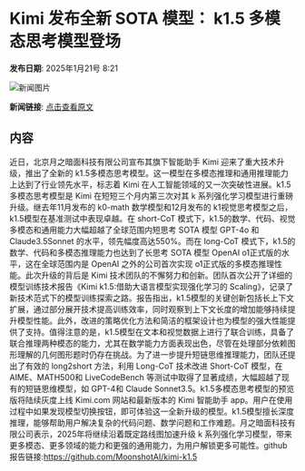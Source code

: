 # Kimi 发布全新 SOTA 模型： k1.5 多模态思考模型登场

**发布日期**: 2025年1月21号 8:21

![新闻图片](https://upload.chinaz.com/2025/0121/6387304443392047139765081.png)

**新闻链接**: [点击查看原文](https://www.aibase.com/zh/news/14864)

## 内容

近日，北京月之暗面科技有限公司宣布其旗下智能助手 Kimi 迎来了重大技术升级，推出了全新的 k1.5多模态思考模型。这一模型在多模态推理和通用推理能力上达到了行业领先水平，标志着 Kimi 在人工智能领域的又一次突破性进展。k1.5多模态思考模型是 Kimi 在短短三个月内第三次对其 k 系列强化学习模型进行重磅升级。继去年11月发布的 k0-math 数学模型和12月发布的 k1视觉思考模型之后，k1.5模型在基准测试中表现卓越。在 short-CoT 模式下，k1.5的数学、代码、视觉多模态和通用能力大幅超越了全球范围内短思考 SOTA 模型 GPT-4o 和 Claude3.5Sonnet 的水平，领先幅度高达550%。而在 long-CoT 模式下，k1.5的数学、代码和多模态推理能力也达到了长思考 SOTA 模型 OpenAI o1正式版的水平，这在全球范围内是 OpenAI 之外的公司首次实现 o1正式版的多模态推理性能。此次升级的背后是 Kimi 技术团队的不懈努力和创新。团队首次公开了详细的模型训练技术报告《Kimi k1.5:借助大语言模型实现强化学习的 Scaling》，记录了新技术范式下的模型训练探索之路。报告指出，k1.5模型的关键创新包括长上下文扩展，通过部分展开技术提高训练效率，同时观察到上下文长度的增加能够持续提升模型性能。此外，改进的策略优化方法和简洁的框架设计也为模型的强大性能提供了支持。值得注意的是，k1.5模型在文本和视觉数据上进行了联合训练，具备了联合推理两种模态的能力，尤其在数学能力方面表现出色，尽管在处理部分依赖图形理解的几何图形题时仍存在挑战。为了进一步提升短链思维推理能力，团队还提出了有效的 long2short 方法，利用 Long-CoT 技术改进 Short-CoT 模型，在 AIME、MATH500和 LiveCodeBench 等测试中取得了显著成绩，大幅超越了现有的短链思维模型，如 GPT-4和 Claude Sonnet3.5。k1.5多模态思考模型的预览版将陆续灰度上线 Kimi.com 网站和最新版本的 Kimi 智能助手 app。用户在使用过程中如果发现模型切换按钮，即可体验这一全新升级的模型。k1.5模型擅长深度推理，能够帮助用户解决复杂的代码问题、数学问题和工作难题。月之暗面科技有限公司表示，2025年将继续沿着既定路线图加速升级 k 系列强化学习模型，带来更多模态、更多领域的能力和更强的通用能力，为用户解锁更多可能性。github 报告链接:https://github.com/MoonshotAI/kimi-k1.5

